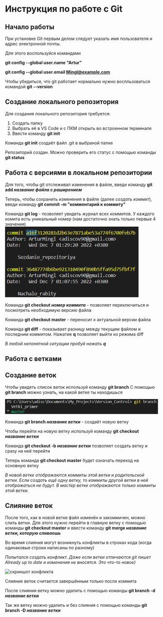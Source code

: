 # **Инструкция по работе с Git** #

## **Начало работы** ##

При установке Git первым делом следует указать имя пользователя и адрес электронной почты.

Для этого воспользуйся командами

**git config --global user.name "Artur"**

**git config --global user.email Mingl@example.com**

Чтобы убедиться, что git работает нормально нужно воспльзоваться командой **git --version** 

## **Создание локального репозитория** ##

Для создания локального репозитория требуется:

1. Создать папку
2. Выбрать её в VS Code и с ПКМ открыть во встроенном терминале
3. Ввести команду **git init**

Команда **git init** создаёт файл .git в выбраной папке

Репозиторий создан. Можно проверить его статус с помощью команды **git status**

## **Работа с версиями в локальном репозитории** ##

Для того, чтобы git отслеживал изменения в файле, введи команду **git add _название файла с раширением_**

Теперь, чтобы сохранить изменения в файле (далее *создать коммит*), введи команду **git commit -m "комментарий к коммиту"**

Команда **git log** - позволяет увидеть журнал всех коммитов. У каждого комита есть уникальный номер (нам достаточно знать только первые 4 значения)
![скрин терминала git log](gitlog.jpg)

Команда **git checkout _номер коммита_** - позволяет переключиться и посмотреть необходимую версию файла

Команда **git checkout master** - переносит к актуальной версии файла

Команда **git diff** - показывает разницу между текущим файлом и последним коммитом. Нажатие **q** позволяет выйти из режима diff 

_В любой непонятной ситуации пробуй нажать **q**_

## **Работа с ветками** ##

## Создание веток

Чтобы увидеть список веток используй команду **git branch**
С помощью **git branch** можно узнать, на какой ветке ты находишься

![скрин терминала git branch](vetki.jpg)

Команда **git branch _название ветки_** - создаёт новую ветку

Чтобы перейти на новую ветку используй команду **git checkout _название ветки_**

Команда **git checkout -b _название ветки_** позволяет создать ветку и сразу на неё перейти

Теперь команда **git checkout master** будет означать переход на основную ветку

*В новой ветке отображаются коммиты этой ветки и родительской ветки. Если создать ещё одну ветку, то коммиты другой ветки в ней отображаться не будут. В мастер ветке отображаются только коммиты этой ветки.*

## Слияние веток

После того, как в новой ветке файл изменён и закоммичен, можно слить ветки. Для этого нужно перейти в главную ветку с помощью команды **git checkout master** и ввести команду **git merge _название ветки, которую сливаешь_**

Во время слияния могут возникнуть конфликты в строках кода (когда одинаковые строки написаны по разному)

*Попытался создать конфликт. Даже если ветки отличаются git пишет Already up to date и изменения не вносятся. Это что-то новое)*

![скриншот конфликта](konflikt.jpg)

Слияние веток считается завершённым только после коммита

После слияния ветку можно удалить с помощью команды **git branch -d _название ветки_**

Так же ветку можно удалить и без слияния с помощью команды **git branch -D _название ветки_**